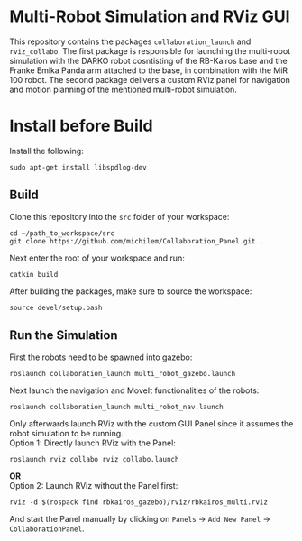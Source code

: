 # Multi-Robot Simulation and RViz GUI 
This repository contains the packages `collaboration_launch` and `rviz_collabo`.
The first package is responsible for launching the multi-robot simulation with the DARKO robot cosntisting of the RB-Kairos base and the Franke Emika Panda arm attached to the base, in combination with the MiR 100 robot. 
The second package delivers a custom RViz panel for navigation and motion planning of the mentioned multi-robot simulation.

# Install before Build
Install the following:
```
sudo apt-get install libspdlog-dev
```

## Build
Clone this repository into the `src` folder of your workspace:
```
cd ~/path_to_workspace/src
git clone https://github.com/michilem/Collaboration_Panel.git .
```
Next enter the root of your workspace and run:
```
catkin build
```
After building the packages, make sure to source the workspace:
```
source devel/setup.bash
```

## Run the Simulation
First the robots need to be spawned into gazebo:
```
roslaunch collaboration_launch multi_robot_gazebo.launch
```
Next launch the navigation and MoveIt functionalities of the robots:
```
roslaunch collaboration_launch multi_robot_nav.launch
```
Only afterwards launch RViz with the custom GUI Panel since it assumes the robot simulation to be running.<br>
Option 1: Directly launch RViz with the Panel:
```
roslaunch rviz_collabo rviz_collabo.launch
```
**OR** <br>
Option 2: Launch RViz without the Panel first:
```
rviz -d $(rospack find rbkairos_gazebo)/rviz/rbkairos_multi.rviz
```
And start the Panel manually by clicking on `Panels` -> `Add New Panel` -> `CollaborationPanel`.
